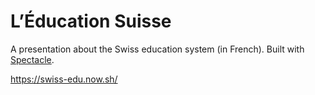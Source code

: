 # L’Éducation Suisse

A presentation about the Swiss education system (in French). Built with [Spectacle](http://formidable.com/open-source/spectacle/).

https://swiss-edu.now.sh/
